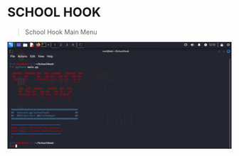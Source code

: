 # SCHOOL HOOK

> School Hook Main Menu

![A picture of the School Hook Main Menu :) ](https://github.com/MilxDEV/SchoolHook/blob/main/images/menu.png)

